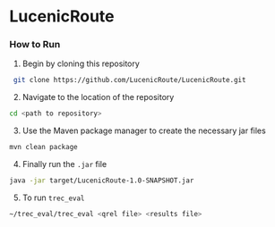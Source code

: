 # LucenicRoute

### How to Run 

1. Begin by cloning this repository
``` sh
 git clone https://github.com/LucenicRoute/LucenicRoute.git
````

2. Navigate to the location of the repository 
```sh
cd <path to repository>
```

3. Use the Maven package manager to create the necessary jar files
```sh
mvn clean package
```

4. Finally run the `.jar` file 
```sh
java -jar target/LucenicRoute-1.0-SNAPSHOT.jar
```

5. To run `trec_eval` 
```sh
~/trec_eval/trec_eval <qrel file> <results file> 
````
 
